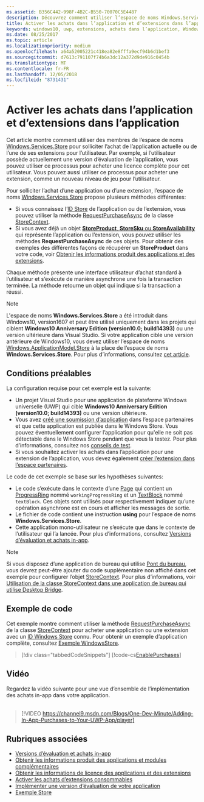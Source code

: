 ```yaml
---
ms.assetid: B356C442-998F-4B2C-B550-70070C5E4487
description: Découvrez comment utiliser l’espace de noms Windows.Services.Store pour acheter une application ou l’une de ses extensions.
title: Activer les achats dans l’application et d’extensions dans l’application
keywords: windows10, uwp, extensions, achats dans l’application, Windows.Services.Store
ms.date: 08/25/2017
ms.topic: article
ms.localizationpriority: medium
ms.openlocfilehash: a64a52005221c418ea82e8fffa9ecf94b6d1bef3
ms.sourcegitcommit: d7613c791107f74b6a3dc12a372d9de916c0454b
ms.translationtype: MT
ms.contentlocale: fr-FR
ms.lasthandoff: 12/05/2018
ms.locfileid: "8731431"
---
```

# <a name="enable-in-app-purchases-of-apps-and-add-ons"></a>Activer les achats dans l’application et d’extensions dans l’application

Cet article montre comment utiliser des membres de l’espace de noms [Windows.Services.Store](https://msdn.microsoft.com/library/windows/apps/windows.services.store.aspx) pour solliciter l’achat de l’application actuelle ou de l’une de ses extensions pour l’utilisateur. Par exemple, si l’utilisateur possède actuellement une version d’évaluation de l’application, vous pouvez utiliser ce processus pour acheter une licence complète pour cet utilisateur. Vous pouvez aussi utiliser ce processus pour acheter une extension, comme un nouveau niveau de jeu pour l’utilisateur.

Pour solliciter l’achat d’une application ou d’une extension, l’espace de noms [Windows.Services.Store](https://msdn.microsoft.com/library/windows/apps/windows.services.store.aspx) propose plusieurs méthodes différentes:
* Si vous connaissez l’[ID Store](in-app-purchases-and-trials.md#store_ids) de l’application ou de l’extension, vous pouvez utiliser la méthode [RequestPurchaseAsync](https://docs.microsoft.com/uwp/api/windows.services.store.storecontext.requestpurchaseasync) de la classe [StoreContext](https://msdn.microsoft.com/library/windows/apps/windows.services.store.storecontext.aspx).
* Si vous avez déjà un objet [**StoreProduct**, **StoreSku** ou **StoreAvailability**](in-app-purchases-and-trials.md#products-skus) qui représente l’application ou l’extension, vous pouvez utiliser les méthodes **RequestPurchaseAsync** de ces objets. Pour obtenir des exemples des différentes façons de récupérer un **StoreProduct** dans votre code, voir [Obtenir les informations produit des applications et des extensions](get-product-info-for-apps-and-add-ons.md).

Chaque méthode présente une interface utilisateur d’achat standard à l’utilisateur et s’exécute de manière asynchrone une fois la transaction terminée. La méthode retourne un objet qui indique si la transaction a réussi.

> [!NOTE]
> L'espace de noms **Windows.Services.Store** a été introduit dans Windows10, version1607 et peut être utilisé uniquement dans les projets qui ciblent **Windows10 Anniversary Edition (version10.0; build14393)** ou une version ultérieure dans Visual Studio. Si votre application cible une version antérieure de Windows10, vous devez utiliser l’espace de noms [Windows.ApplicationModel.Store](https://msdn.microsoft.com/library/windows/apps/windows.applicationmodel.store.aspx) à la place de l’espace de noms **Windows.Services.Store**. Pour plus d’informations, consultez [cet article](in-app-purchases-and-trials-using-the-windows-applicationmodel-store-namespace.md).

## <a name="prerequisites"></a>Conditions préalables

La configuration requise pour cet exemple est la suivante:
* Un projet Visual Studio pour une application de plateforme Windows universelle (UWP) qui cible **Windows10 Anniversary Edition (version10.0; build14393)** ou une version ultérieure.
* Vous avez [créé une soumission d’application](https://msdn.microsoft.com/windows/uwp/publish/app-submissions) dans l’espace partenaires et que cette application est publiée dans le Windows Store. Vous pouvez éventuellement configurer l’application pour qu'elle ne soit pas détectable dans le Windows Store pendant que vous la testez. Pour plus d’informations, consultez nos [conseils de test](in-app-purchases-and-trials.md#testing).
* Si vous souhaitez activer les achats dans l’application pour une extension de l’application, vous devez également [créer l’extension dans l’espace partenaires](../publish/add-on-submissions.md).

Le code de cet exemple se base sur les hypothèses suivantes:
* Le code s’exécute dans le contexte d’une [Page](https://msdn.microsoft.com/library/windows/apps/windows.ui.xaml.controls.page.aspx) qui contient un [ProgressRing](https://msdn.microsoft.com/library/windows/apps/windows.ui.xaml.controls.progressring.aspx) nommé ```workingProgressRing``` et un [TextBlock](https://msdn.microsoft.com/library/windows/apps/windows.ui.xaml.controls.textblock.aspx) nommé ```textBlock```. Ces objets sont utilisés pour respectivement indiquer qu’une opération asynchrone est en cours et afficher les messages de sortie.
* Le fichier de code contient une instruction **using** pour l’espace de noms **Windows.Services.Store**.
* Cette application mono-utilisateur ne s’exécute que dans le contexte de l’utilisateur qui l’a lancée. Pour plus d’informations, consultez [Versions d’évaluation et achats in-app](in-app-purchases-and-trials.md#api_intro).

> [!NOTE]
> Si vous disposez d’une application de bureau qui utilise [Pont du bureau](https://developer.microsoft.com/windows/bridges/desktop), vous devrez peut-être ajouter du code supplémentaire non affiché dans cet exemple pour configurer l’objet  [StoreContext](https://msdn.microsoft.com/library/windows/apps/windows.services.store.storecontext.aspx). Pour plus d’informations, voir [Utilisation de la classe StoreContext dans une application de bureau qui utilise Desktop Bridge](in-app-purchases-and-trials.md#desktop).

## <a name="code-example"></a>Exemple de code

Cet exemple montre comment utiliser la méthode [RequestPurchaseAsync](https://docs.microsoft.com/uwp/api/windows.services.store.storecontext.requestpurchaseasync) de la classe [StoreContext](https://msdn.microsoft.com/library/windows/apps/windows.services.store.storecontext.aspx) pour acheter une application ou une extension avec un [ID Windows Store](in-app-purchases-and-trials.md#store-ids) connu. Pour obtenir un exemple d’application complète, consultez [Exemple WindowsStore](https://github.com/Microsoft/Windows-universal-samples/tree/master/Samples/Store).

> [!div class="tabbedCodeSnippets"]
[!code-cs[EnablePurchases](./code/InAppPurchasesAndLicenses_RS1/cs/PurchaseAddOnPage.xaml.cs#PurchaseAddOn)]

## <a name="video"></a>Vidéo

Regardez la vidéo suivante pour une vue d’ensemble de l’implémentation des achats in-app dans votre application.
<br/>
<br/>
> [!VIDEO https://channel9.msdn.com/Blogs/One-Dev-Minute/Adding-In-App-Purchases-to-Your-UWP-App/player]

## <a name="related-topics"></a>Rubriques associées

* [Versions d’évaluation et achats in-app](in-app-purchases-and-trials.md)
* [Obtenir les informations produit des applications et modules complémentaires](get-product-info-for-apps-and-add-ons.md)
* [Obtenir les informations de licence des applications et des extensions](get-license-info-for-apps-and-add-ons.md)
* [Activer les achats d’extensions consommables](enable-consumable-add-on-purchases.md)
* [Implémenter une version d’évaluation de votre application](implement-a-trial-version-of-your-app.md)
* [Exemple Store](https://github.com/Microsoft/Windows-universal-samples/tree/master/Samples/Store)

